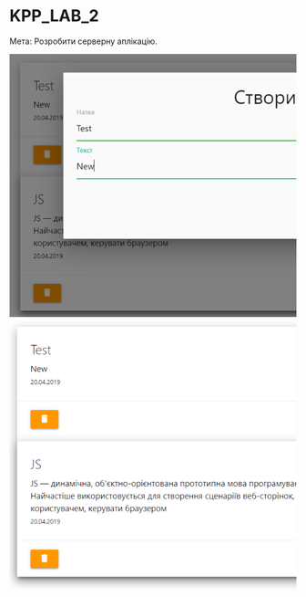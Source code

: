 # KPP_LAB_2

Мета: Розробити серверну аплікацію. 

![](https://github.com/INVISIBLE5130/KPP_LAB_2/blob/master/1_.PNG)
![](https://github.com/INVISIBLE5130/KPP_LAB_2/blob/master/2_.PNG)
